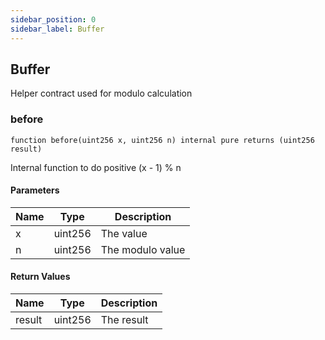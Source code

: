 ```yaml
---
sidebar_position: 0
sidebar_label: Buffer
---
```


## Buffer

Helper contract used for modulo calculation

### before

```solidity
function before(uint256 x, uint256 n) internal pure returns (uint256 result)
```

Internal function to do positive (x - 1) % n

#### Parameters

| Name | Type | Description |
| ---- | ---- | ----------- |
| x | uint256 | The value |
| n | uint256 | The modulo value |

#### Return Values

| Name | Type | Description |
| ---- | ---- | ----------- |
| result | uint256 | The result |


